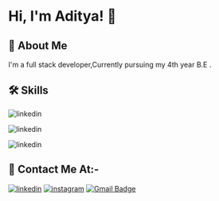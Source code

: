 
# Hi, I'm Aditya! 👋


## 🚀 About Me

I'm a full stack developer,Currently pursuing my 4th year B.E . 


## 🛠 Skills
![linkedin](https://img.shields.io/badge/C-00599C?style=for-the-badge&logo=c&logoColor=white)

![linkedin](https://img.shields.io/badge/C%2B%2B-00599C?style=for-the-badge&logo=c%2B%2B&logoColor=white)    

![linkedin](https://img.shields.io/badge/Django-092E20?style=for-the-badge&logo=django&logoColor=white)    



## 🔗 Contact Me At:-

[![linkedin](https://img.shields.io/badge/linkedin-0A66C2?style=for-the-badge&logo=linkedin&logoColor=white)](https://www.linkedin.com/in/aditya-mahatpure-b991451a4/)
[![instagram](https://img.shields.io/badge/Instagram-E4405F?style=for-the-badge&logo=instagram&logoColor=white)](https://www.instagram.com/__msdian07___/)
[![Gmail Badge](https://img.shields.io/badge/GMAIL-D14836?style=for-the-badge&logo=gmail&logoColor=white&link=mailto:adityamahatpure05@gmail.com)](mailto:adityamahatpure05@gmail.com)
